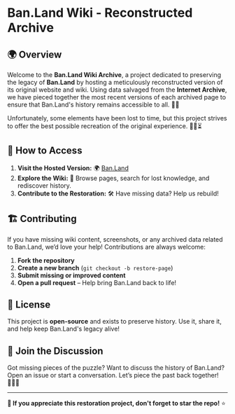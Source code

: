 # Ban.Land Wiki - Reconstructed Archive

## 🌍 Overview
Welcome to the **Ban.Land Wiki Archive**, a project dedicated to preserving the legacy of **Ban.Land** by hosting a meticulously reconstructed version of its original website and wiki. Using data salvaged from the **Internet Archive**, we have pieced together the most recent versions of each archived page to ensure that Ban.Land's history remains accessible to all. 📜🔗

Unfortunately, some elements have been lost to time, but this project strives to offer the best possible recreation of the original experience. 🕵️‍♂️⏳

## 🚀 How to Access
1. **Visit the Hosted Version:** 🌍 [Ban.Land](https://ban-land.github.io)
2. **Explore the Wiki:** 🔎 Browse pages, search for lost knowledge, and rediscover history.  
3. **Contribute to the Restoration:** 🛠️ Have missing data? Help us rebuild!

## 🏗️ Contributing
If you have missing wiki content, screenshots, or any archived data related to Ban.Land, we’d love your help! Contributions are always welcome:
1. **Fork the repository**
2. **Create a new branch** (`git checkout -b restore-page`)
3. **Submit missing or improved content**
4. **Open a pull request** – Help bring Ban.Land back to life!

## 📜 License
This project is **open-source** and exists to preserve history. Use it, share it, and help keep Ban.Land's legacy alive!  

## 💬 Join the Discussion
Got missing pieces of the puzzle? Want to discuss the history of Ban.Land? Open an issue or start a conversation. Let’s piece the past back together! 🕵️‍♀️💾

---

**🌟 If you appreciate this restoration project, don't forget to star the repo!** ⭐

